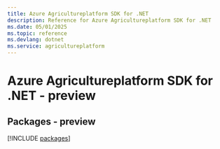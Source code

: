 ```yaml
---
title: Azure Agricultureplatform SDK for .NET
description: Reference for Azure Agricultureplatform SDK for .NET
ms.date: 05/01/2025
ms.topic: reference
ms.devlang: dotnet
ms.service: agricultureplatform
---
```

# Azure Agricultureplatform SDK for .NET - preview
## Packages - preview
[!INCLUDE [packages](agricultureplatform-index.md)]